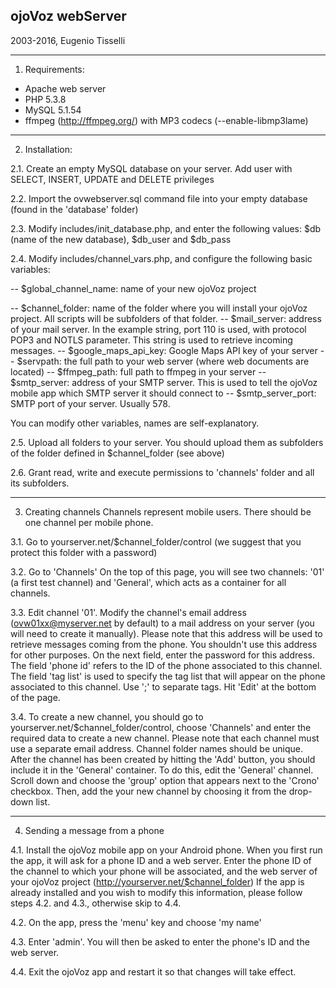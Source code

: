 ojoVoz webServer
----------------
2003-2016, Eugenio Tisselli

----------------

1. Requirements:
- Apache web server
- PHP 5.3.8
- MySQL 5.1.54
- ffmpeg (http://ffmpeg.org/) with MP3 codecs (--enable-libmp3lame)

----------------

2. Installation:

2.1. Create an empty MySQL database on your server. Add user with SELECT, INSERT, UPDATE and DELETE privileges

2.2. Import the ovwebserver.sql command file into your empty database (found in the 'database' folder)

2.3. Modify includes/init_database.php, and enter the following values: $db (name of the new database), $db_user and $db_pass

2.4. Modify includes/channel_vars.php, and configure the following basic variables:

-- $global_channel_name: name of your new ojoVoz project


-- $channel_folder: name of the folder where you will install your ojoVoz project. All scripts will be subfolders of that folder.
-- $mail_server: address of your mail server. In the example string, port 110 is used, with protocol POP3 and NOTLS parameter. This string is used to retrieve incoming messages.
-- $google_maps_api_key: Google Maps API key of your server
-- $servpath: the full path to your web server (where web documents are located)
-- $ffmpeg_path: full path to ffmpeg in your server
-- $smtp_server: address of your SMTP server. This is used to tell the ojoVoz mobile app which SMTP server it should connect to
-- $smtp_server_port: SMTP port of your server. Usually 578.

You can modify other variables, names are self-explanatory.

2.5. Upload all folders to your server. You should upload them as subfolders of the folder defined in $channel_folder (see above)

2.6. Grant read, write and execute permissions to 'channels' folder and all its subfolders.

----------------

3. Creating channels
Channels represent mobile users. There should be one channel per mobile phone.

3.1. Go to yourserver.net/$channel_folder/control (we suggest that you protect this folder with a password)

3.2. Go to 'Channels' On the top of this page, you will see two channels: '01' (a first test channel) and 'General', which acts as a container for all channels.

3.3. Edit channel '01'. Modify the channel's email address (ovw01xx@myserver.net by default) to a mail address on your server (you will need to create it manually). Please note that this address will be used to retrieve messages coming from the phone. You shouldn't use this address for other purposes. On the next field, enter the password for this address. The field 'phone id' refers to the ID of the phone associated to this channel. The field 'tag list' is used to specify the tag list that will appear on the phone associated to this channel. Use ';' to separate tags. Hit 'Edit' at the bottom of the page.

3.4. To create a new channel, you should go to yourserver.net/$channel_folder/control, choose 'Channels' and enter the required data to create a new channel. Please note that each channel must use a separate email address. Channel folder names should be unique. After the channel has been created by hitting the 'Add' button, you should include it in the 'General' container. To do this, edit the 'General' channel. Scroll down and choose the 'group' option that appears next to the 'Crono' checkbox. Then, add the your new channel by choosing it from the drop-down list.

----------------

4. Sending a message from a phone

4.1. Install the ojoVoz mobile app on your Android phone. When you first run the app, it will ask for a phone ID and a web server. Enter the phone ID of the channel to which your phone will be associated, and the web server of your ojoVoz project (http://yourserver.net/$channel_folder) If the app is already installed and you wish to modify this information, please follow steps 4.2. and 4.3., otherwise skip to 4.4.

4.2. On the app, press the 'menu' key and choose 'my name'

4.3. Enter 'admin'. You will then be asked to enter the phone's ID and the web server.

4.4. Exit the ojoVoz app and restart it so that changes will take effect.
